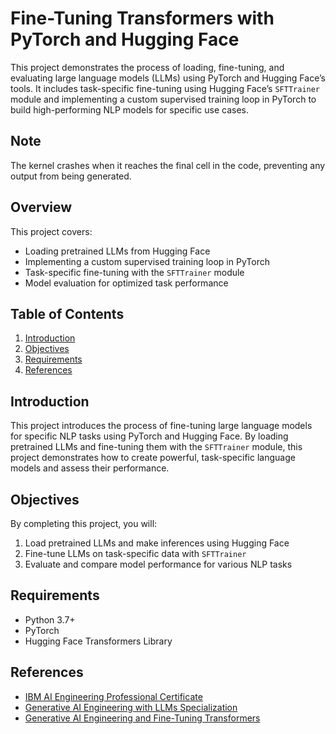 # Fine-Tuning Transformers with PyTorch and Hugging Face

This project demonstrates the process of loading, fine-tuning, and evaluating large language models (LLMs) using PyTorch and Hugging Face’s tools. It includes task-specific fine-tuning using Hugging Face’s `SFTTrainer` module and implementing a custom supervised training loop in PyTorch to build high-performing NLP models for specific use cases.

## Note
The kernel crashes when it reaches the final cell in the code, preventing any output from being generated.

## Overview

This project covers:
- Loading pretrained LLMs from Hugging Face
- Implementing a custom supervised training loop in PyTorch
- Task-specific fine-tuning with the `SFTTrainer` module
- Model evaluation for optimized task performance

## Table of Contents

1. [Introduction](#introduction)
2. [Objectives](#objectives)
8. [Requirements](#requirements)
9. [References](#references)

## Introduction

This project introduces the process of fine-tuning large language models for specific NLP tasks using PyTorch and Hugging Face. By loading pretrained LLMs and fine-tuning them with the `SFTTrainer` module, this project demonstrates how to create powerful, task-specific language models and assess their performance.

## Objectives

By completing this project, you will:
1. Load pretrained LLMs and make inferences using Hugging Face
2. Fine-tune LLMs on task-specific data with `SFTTrainer`
3. Evaluate and compare model performance for various NLP tasks

## Requirements

- Python 3.7+
- PyTorch
- Hugging Face Transformers Library

## References

- [IBM AI Engineering Professional Certificate](https://www.coursera.org/professional-certificates/ai-engineer?)
- [Generative AI Engineering with LLMs Specialization](https://www.coursera.org/specializations/generative-ai-engineering-with-llms)
- [Generative AI Engineering and Fine-Tuning Transformers](https://www.coursera.org/learn/generative-ai-engineering-and-fine-tuning-transformers?specialization=generative-ai-engineering-with-llms)
